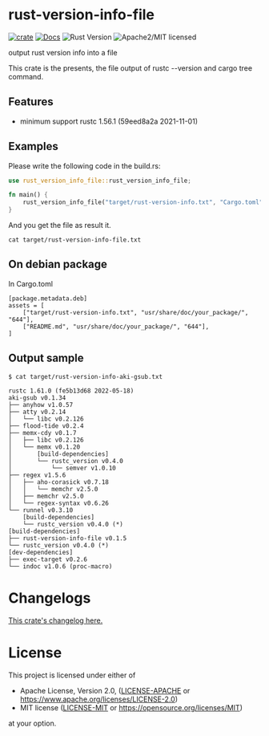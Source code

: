 # rust-version-info-file

[![crate][crate-image]][crate-link]
[![Docs][docs-image]][docs-link]
![Rust Version][rustc-image]
![Apache2/MIT licensed][license-image]

output rust version info into a file

This crate is the presents, the file output of rustc --version and cargo tree command.

## Features

- minimum support rustc 1.56.1 (59eed8a2a 2021-11-01)

## Examples

Please write the following code in the build.rs:

```rust
use rust_version_info_file::rust_version_info_file;

fn main() {
    rust_version_info_file("target/rust-version-info.txt", "Cargo.toml");
}
```

And you get the file as result it.

```
cat target/rust-version-info-file.txt
```

## On debian package

In Cargo.toml

```
[package.metadata.deb]
assets = [
    ["target/rust-version-info.txt", "usr/share/doc/your_package/", "644"],
    ["README.md", "usr/share/doc/your_package/", "644"],
]
```

## Output sample

```
$ cat target/rust-version-info-aki-gsub.txt
```

```
rustc 1.61.0 (fe5b13d68 2022-05-18)
aki-gsub v0.1.34
├── anyhow v1.0.57
├── atty v0.2.14
│   └── libc v0.2.126
├── flood-tide v0.2.4
├── memx-cdy v0.1.7
│   ├── libc v0.2.126
│   └── memx v0.1.20
│       [build-dependencies]
│       └── rustc_version v0.4.0
│           └── semver v1.0.10
├── regex v1.5.6
│   ├── aho-corasick v0.7.18
│   │   └── memchr v2.5.0
│   ├── memchr v2.5.0
│   └── regex-syntax v0.6.26
└── runnel v0.3.10
    [build-dependencies]
    └── rustc_version v0.4.0 (*)
[build-dependencies]
├── rust-version-info-file v0.1.5
└── rustc_version v0.4.0 (*)
[dev-dependencies]
├── exec-target v0.2.6
└── indoc v1.0.6 (proc-macro)
```

# Changelogs

[This crate's changelog here.](https://github.com/aki-akaguma/rust-version-info-file/blob/main/CHANGELOG.md)

# License

This project is licensed under either of

 * Apache License, Version 2.0, ([LICENSE-APACHE](LICENSE-APACHE) or
   https://www.apache.org/licenses/LICENSE-2.0)
 * MIT license ([LICENSE-MIT](LICENSE-MIT) or
   https://opensource.org/licenses/MIT)

at your option.

[//]: # (badges)

[crate-image]: https://img.shields.io/crates/v/rust-version-info-file.svg
[crate-link]: https://crates.io/crates/rust-version-info-file
[docs-image]: https://docs.rs/rust-version-info-file/badge.svg
[docs-link]: https://docs.rs/rust-version-info-file/
[rustc-image]: https://img.shields.io/badge/rustc-1.56+-blue.svg
[license-image]: https://img.shields.io/badge/license-Apache2.0/MIT-blue.svg
